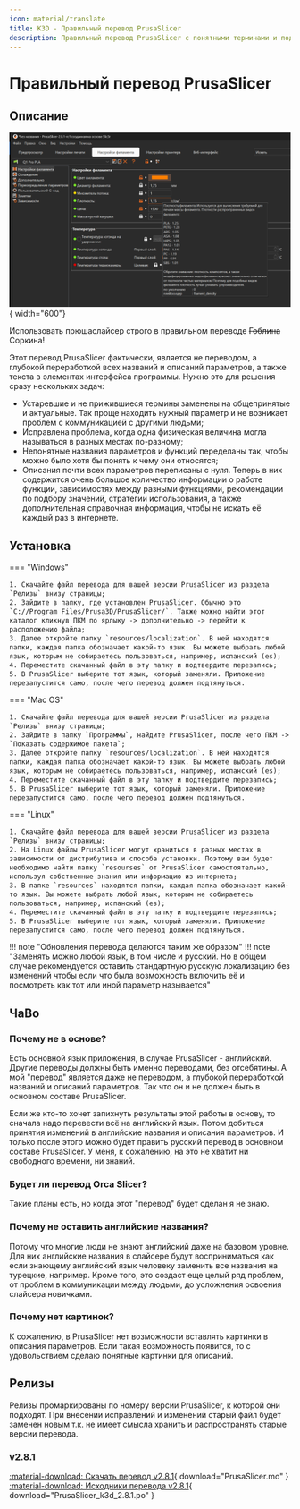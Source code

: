 ```yaml
---
icon: material/translate
title: K3D - Правильный перевод PrusaSlicer
description: Правильный перевод PrusaSlicer с понятными терминами и подробными описаниями параметров
---
```


# Правильный перевод PrusaSlicer

## Описание

![PrusaSlicer](./pics/ps_translation_index.png){ width="600"}

Использовать прюшаслайсер строго в правильном переводе ~~Гоблина~~ Соркина!

Этот перевод PrusaSlicer фактически, является не переводом, а глубокой переработкой всех названий и описаний параметров, а также текста в элементах интерфейса программы. Нужно это для решения сразу нескольких задач:

- Устаревшие и не прижившиеся термины заменены на общепринятые и актуальные. Так проще находить нужный параметр и не возникает проблем с коммуникацией с другими людьми;
- Исправлена проблема, когда одна физическая величина могла называться в разных местах по-разному;
- Непонятные названия параметров и функций переделаны так, чтобы можно было хотя бы понять к чему они относятся;
- Описания почти всех параметров переписаны с нуля. Теперь в них содержится очень большое количество информации о работе функции, зависимостях между разными функциями, рекомендации по подбору значений, стратегии использования, а также дополнительная справочная информация, чтобы не искать её каждый раз в интернете.

## Установка

=== "Windows"

    1. Скачайте файл перевода для вашей версии PrusaSlicer из раздела `Релизы` внизу страницы;
    2. Зайдите в папку, где установлен PrusaSlicer. Обычно это `C://Program Files/Prusa3D/PrusaSlicer/`. Также можно найти этот каталог кликнув ПКМ по ярлыку -> дополнительно -> перейти к расположению файла;
    3. Далее откройте папку `resources/localization`. В ней находятся папки, каждая папка обозначает какой-то язык. Вы можете выбрать любой язык, которым не собираетесь пользоваться, например, испанский (es);
    4. Переместите скачанный файл в эту папку и подтвердите перезапись;
    5. В PrusaSlicer выберите тот язык, который заменяли. Приложение перезапустится само, после чего перевод должен подтянуться.

=== "Mac OS"

    1. Скачайте файл перевода для вашей версии PrusaSlicer из раздела `Релизы` внизу страницы;
    2. Зайдите в папку `Программы`, найдите PrusaSlicer, после чего ПКМ -> `Показать содержимое пакета`;
    3. Далее откройте папку `resources/localization`. В ней находятся папки, каждая папка обозначает какой-то язык. Вы можете выбрать любой язык, которым не собираетесь пользоваться, например, испанский (es);
    4. Переместите скачанный файл в эту папку и подтвердите перезапись;
    5. В PrusaSlicer выберите тот язык, который заменяли. Приложение перезапустится само, после чего перевод должен подтянуться.

=== "Linux"

    1. Скачайте файл перевода для вашей версии PrusaSlicer из раздела `Релизы` внизу страницы;
    2. На Linux файлы PrusaSlicer могут храниться в разных местах в зависимости от дистрибутива и способа установки. Поэтому вам будет необходимо найти папку `resourses` от PrusaSlicer самостоятельно, используя собственные знания или информацию из интернета;
    3. В папке `resources` находятся папки, каждая папка обозначает какой-то язык. Вы можете выбрать любой язык, которым не собираетесь пользоваться, например, испанский (es);
    4. Переместите скачанный файл в эту папку и подтвердите перезапись;
    5. В PrusaSlicer выберите тот язык, который заменяли. Приложение перезапустится само, после чего перевод должен подтянуться.

!!! note "Обновления перевода делаются таким же образом"
!!! note "Заменять можно любой язык, в том числе и русский. Но в общем случае рекомендуется оставить стандартную русскую локализацию без изменений чтобы если что была возможность включить её и посмотреть как тот или иной параметр называется"

## ЧаВо

### Почему не в основе?

Есть основной язык приложения, в случае PrusaSlicer - английский. Другие переводы должны быть именно переводами, без отсебятины. А мой "перевод" является даже не переводом, а глубокой переработкой названий и описаний параметров. Так что он и не должен быть в основном составе PrusaSlicer.

Если же кто-то хочет запихнуть результаты этой работы в основу, то сначала надо перевести всё на английский язык. Потом добиться принятия изменений в английские названия и описания параметров. И только после этого можно будет править русский перевод в основном составе PrusaSlicer. У меня, к сожалению, на это не хватит ни свободного времени, ни знаний.

### Будет ли перевод Orca Slicer?

Такие планы есть, но когда этот "перевод" будет сделан я не знаю.

### Почему не оставить английские названия?

Потому что многие люди не знают английский даже на базовом уровне. Для них английские названия в слайсере будут восприниматься как если знающему английский язык человеку заменить все названия на турецкие, например. Кроме того, это создаст еще целый ряд проблем, от проблем в коммуникации между людьми, до усложнения освоения слайсера новичками.

### Почему нет картинок?

К сожалению, в PrusaSlicer нет возможности вставлять картинки в описания параметров. Если такая возможность появится, то с удовольствием сделаю понятные картинки для описаний.

## Релизы

Релизы промаркированы по номеру версии PrusaSlicer, к которой они подходят. При внесении исправлений и изменений старый файл будет заменен новым т.к. не имеет смысла хранить и распространять старые версии перевода.

### v2.8.1

[:material-download: Скачать перевод v2.8.1](./translations/2.8.1.mo){ download="PrusaSlicer.mo" }
[:material-download: Исходники перевода v2.8.1](./translations/2.8.1.po){ download="PrusaSlicer_k3d_2.8.1.po" }